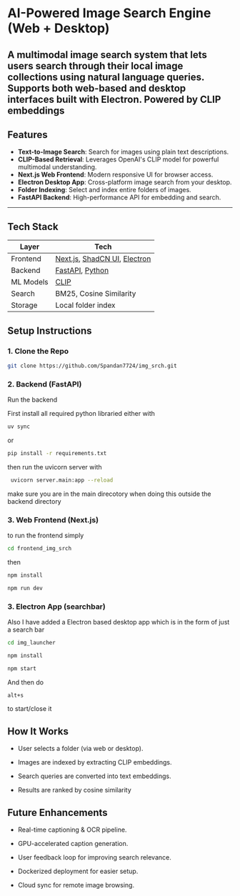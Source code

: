 
# AI-Powered Image Search Engine (Web + Desktop)

A multimodal image search system that lets users search through their local image collections using **natural language** queries. Supports both **web-based** and **desktop** interfaces built with Electron. Powered by **CLIP embeddings**
---

##  Features

- **Text-to-Image Search**: Search for images using plain text descriptions.
- **CLIP-Based Retrieval**: Leverages OpenAI's CLIP model for powerful multimodal understanding.
- **Next.js Web Frontend**: Modern responsive UI for browser access.
- **Electron Desktop App**: Cross-platform image search from your desktop.
- **Folder Indexing**: Select and index entire folders of images.
- **FastAPI Backend**: High-performance API for embedding and search.

---

##  Tech Stack

| Layer        | Tech                          |
|--------------|-------------------------------|
| Frontend     | [Next.js](https://nextjs.org/), [ShadCN UI](https://ui.shadcn.com/), [Electron](https://www.electronjs.org/) |
| Backend      | [FastAPI](https://fastapi.tiangolo.com/), [Python](https://www.python.org/) |
| ML Models    | [CLIP](https://openai.com/research/clip) |
| Search       | BM25, Cosine Similarity       |
| Storage      | Local folder index

## Setup Instructions

### 1. Clone the Repo

```bash
git clone https://github.com/Spandan7724/img_srch.git
```

### 2. Backend (FastAPI)

Run the backend

First install all required python libraried either with
```bash
uv sync
```
or 
```bash
pip install -r requirements.txt
```

then run the uvicorn server with 

```bash
 uvicorn server.main:app --reload
```

make sure you are in the main direcotory when doing this outside the backend directory 

### 3. Web Frontend (Next.js)

to run the frontend simply 

```bash
cd frontend_img_srch
```

then 

```bash
npm install
```

```bash
npm run dev 
```

### 3. Electron App (searchbar)

Also I have added a Electron based desktop app which is in the form of just a search bar 

```bash
cd img_launcher
```

```bash
npm install
```

```bash
npm start
```
And then do 

```bash
alt+s
```

to start/close it 


## How It Works

- User selects a folder (via web or desktop).

- Images are indexed by extracting CLIP embeddings.

- Search queries are converted into text embeddings.

- Results are ranked by cosine similarity


## Future Enhancements

- Real-time captioning & OCR pipeline.

- GPU-accelerated caption generation.

- User feedback loop for improving search relevance.

- Dockerized deployment for easier setup.

- Cloud sync for remote image browsing.
